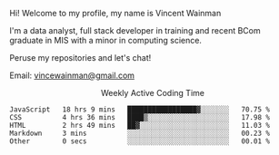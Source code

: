 Hi! Welcome to my profile, my name is Vincent Wainman

I'm a data analyst, full stack developer in training and recent BCom graduate in MIS with a minor in computing science. 

Peruse my repositories and let's chat!

Email: vincewainman@gmail.com

<p align="center"> Weekly Active Coding Time </p>
<!--START_SECTION:waka-->

```text
JavaScript   18 hrs 9 mins   █████████████████▓░░░░░░░   70.75 %
CSS          4 hrs 36 mins   ████▒░░░░░░░░░░░░░░░░░░░░   17.98 %
HTML         2 hrs 49 mins   ██▓░░░░░░░░░░░░░░░░░░░░░░   11.03 %
Markdown     3 mins          ░░░░░░░░░░░░░░░░░░░░░░░░░   00.23 %
Other        0 secs          ░░░░░░░░░░░░░░░░░░░░░░░░░   00.01 %
```

<!--END_SECTION:waka-->
